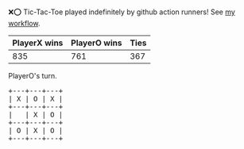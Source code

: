 :x::o: Tic-Tac-Toe played indefinitely by github action runners! See [my workflow](.github/workflows/play.yaml).

|PlayerX wins|PlayerO wins|Ties|
|-|-|-|
|835|761|367|

PlayerO's turn.

<pre>
+---+---+---+
| X | O | X |
+---+---+---+
|   | X | O |
+---+---+---+
| O | X | O |
+---+---+---+
</pre>